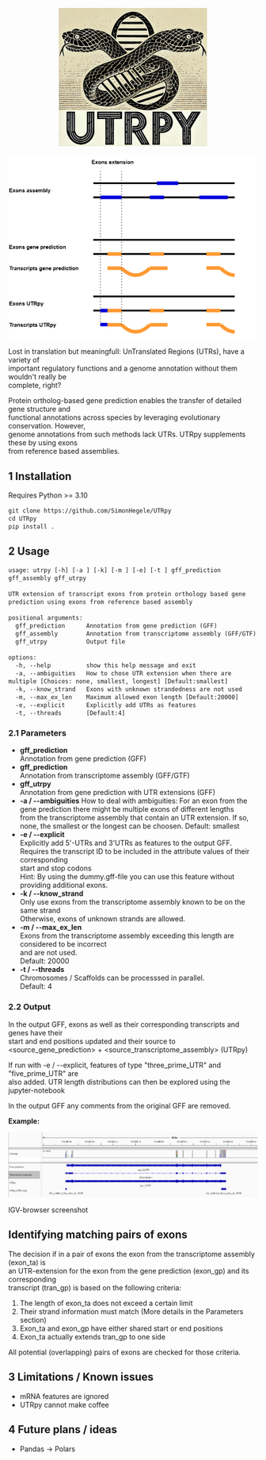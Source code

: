 <p align="center">
  <img src="figures/UTRpyLogo.png" width="300"/>
</p>

<p align="left">
  <img src="figures/UTRpy.png" width="500"/>
</p>

Lost in translation but meaningfull: UnTranslated Regions (UTRs), have a variety of<br>
important regulatory functions and a genome annotation without them wouldn't really be<br>
complete, right?

Protein ortholog-based gene prediction enables the transfer of detailed gene structure and<br>
functional annotations across species by leveraging evolutionary conservation. However,<br>
genome annotations from such methods lack UTRs. UTRpy supplements these by using exons<br>
from reference based
assemblies.

## 1 Installation

Requires Python >= 3.10

```
git clone https://github.com/SimonHegele/UTRpy
cd UTRpy
pip install .
```

## 2 Usage

```
usage: utrpy [-h] [-a ] [-k] [-m ] [-e] [-t ] gff_prediction gff_assembly gff_utrpy

UTR extension of transcript exons from protein orthology based gene prediction using exons from reference based assembly

positional arguments:
  gff_prediction      Annotation from gene prediction (GFF)
  gff_assembly        Annotation from transcriptome assembly (GFF/GTF)
  gff_utrpy           Output file

options:
  -h, --help          show this help message and exit
  -a, --ambiguities   How to chose UTR extension when there are multiple [Choices: none, smallest, longest] [Default:smallest]
  -k, --know_strand   Exons with unknown strandedness are not used
  -m, --max_ex_len    Maximum allowed exon length [Default:20000]
  -e, --explicit      Explicitly add UTRs as features
  -t, --threads       [Default:4]
```

### 2.1 Parameters

- **gff_prediction**<br>
Annotation from gene prediction (GFF)
- **gff_prediction**<br>
Annotation from transcriptome assembly (GFF/GTF)
- **gff_utrpy**<br>
Annotation from gene prediction with UTR extensions (GFF)
- **-a / --ambiguities**
How to deal with ambiguities:
For an exon from the gene prediction there might be multiple exons of different lengths<br>
from the transcriptome assembly that contain an UTR extension.
If so, none, the smallest or the longest can be choosen.
Default: smallest
- **-e / --explicit**<br>
Explicitly add 5'-UTRs and 3'UTRs as features to the output GFF.<br>
Requires the transcript ID to be included in the attribute values of their corresponding<br>
start and stop codons<br>
Hint: By using the dummy.gff-file you can use this feature without providing additional exons.
- **-k / --know_strand**<br>
Only use exons from the transcriptome assembly known to be on the same strand<br>
Otherwise, exons of unknown strands are allowed.
- **-m / --max_ex_len**<br>
Exons from the transcriptome assembly exceeding this length are considered to be incorrect<br>
and are not used.<br>
Default: 20000
- **-t / --threads**<br>
Chromosomes / Scaffolds can be processsed in parallel.<br> 
Default: 4

### 2.2 Output

In the output GFF, exons as well as their corresponding transcripts and genes have their<br>
start and end positions updated and their source to<br>
<source_gene_prediction> + <source_transcriptome_assembly> (UTRpy)

If run with -e / --explicit, features of type "three_prime_UTR" and "five_prime_UTR" are<br>
also added. UTR length distributions can then be explored using the jupyter-notebook<br>

In the output GFF any comments from the original GFF are removed.

**Example:**

<p align="left">
  <img src="figures/IGV.png" width="800"/>
</p>
IGV-browser screenshot

## Identifying matching pairs of exons

The decision if in a pair of exons the exon from the transcriptome assembly (exon_ta) is<br>
an UTR-extension for the exon from the gene prediction (exon_gp) and its corresponding<br>
transcript (tran_gp) is based on the following criteria:
1. The length of exon_ta does not exceed a certain limit
2. Their strand information must match (More details in the Parameters section)
3. Exon_ta and exon_gp have either shared start or end positions
4. Exon_ta actually extends tran_gp to one side

All potential (overlapping) pairs of exons are checked for those criteria.

## 3 Limitations / Known issues

- mRNA features are ignored
- UTRpy cannot make coffee

## 4 Future plans / ideas

- Pandas -> Polars
